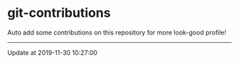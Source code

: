 # git-contributions

Auto add some contributions on this repository for more look-good profile!

---

Update at 2019-11-30 10:27:00
